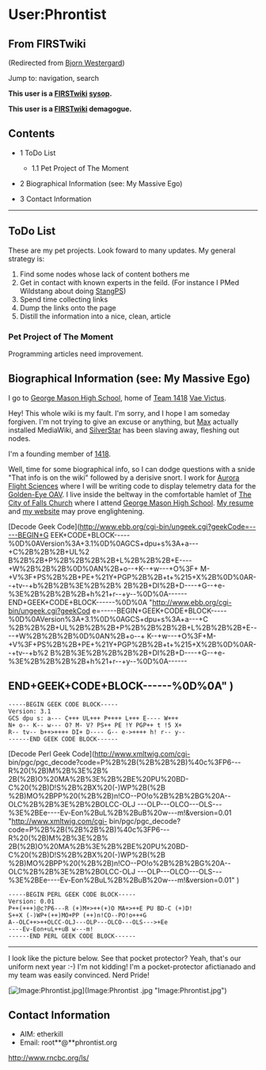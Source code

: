 # User:Phrontist

## From FIRSTwiki

(Redirected from [Bjorn Westergard](/index.php?title=Bjorn_Westergard&redirect=no "Bjorn Westergard"))

Jump to: navigation, search

**This user is a [FIRSTwiki](FIRSTwiki "FIRSTwiki") [sysop](FIRSTwiki:Administrators "FIRSTwiki:Administrators").**

**This user is a [FIRSTwiki](FIRSTwiki "FIRSTwiki") demagogue.**

## Contents

- 1 ToDo List

  - 1.1 Pet Project of The Moment

- 2 Biographical Information (see: My Massive Ego)
- 3 Contact Information

--------------------------------------------------------------------------------

## ToDo List

These are my pet projects. Look foward to many updates. My general strategy is:

1. Find some nodes whose lack of content bothers me
2. Get in contact with known experts in the feild. (For instance I PMed Wildstang about doing [StangPS](StangPS "StangPS"))
3. Spend time collecting links
4. Dump the links onto the page
5. Distill the information into a nice, clean, article

### Pet Project of The Moment

Programming articles need improvement.

## Biographical Information (see: My Massive Ego)

I go to [George Mason High School](http://team1418.org "http://team1418.org"), home of [Team 1418](http://team1418.org "http://team1418.org") [Vae Victus](http://team1418.org "http://team1418.org").

Hey! This whole wiki is my fault. I'm sorry, and I hope I am someday forgiven. I'm not trying to give an excuse or anything, but [Max](User:Max "User:Max") actually installed MediaWiki, and [SilverStar](User:SilverStar "User:SilverStar") has been slaving away, fleshing out nodes.

I'm a founding member of [1418](1418 "1418").

Well, time for some biographical info, so I can dodge questions with a snide "That info is on the wiki" followed by a derisive snort. I work for [Aurora Flight Sciences](http://www.aurora.aero "http://www.aurora.aero") where I will be writing code to display telemetry data for the [Golden-Eye OAV](http://www.aurora.aero/tactical/GoldenEye-50.html "http://www.aurora.aero/tactical/GoldenEye-50.html"). I live inside the beltway in the comfortable hamlet of [The City of Falls Church](http://en.wikipedia.org/wiki/Falls_Church "http://en.wikipedia.org/wiki/Falls_Church") where I attend [George Mason High School](http://www.fccps.k12.va.us/gm/ "http://www.fccps.k12.va.us/gm/"). [My resume](http://phrontist.org/resume.html "http://phrontist.org/resume.html") and [my website](http://phrontist.org "http://phrontist.org") may prove englightening.

[Decode Geek Code](<http://www.ebb.org/cgi-bin/ungeek.cgi?geekCode=-----BEGIN+G> EEK+CODE+BLOCK-----%0D%0AVersion%3A+3.1%0D%0AGCS+dpu+s%3A+a---+C%2B%2B%2B+UL%2 B%2B%2B+P%2B%2B%2B%2B+L%2B%2B%2B+E----+W%2B%2B%2B%0D%0AN%2B+o--+K--+w---+O%3F+ M-+V%3F+PS%2B%2B+PE+%21Y+PGP%2B%2B+t+%215+X%2B%0D%0AR--+tv--+b%2B%2B%3E%2B%2B% 2B%2B+DI%2B+D----+G--+e-%3E%2B%2B%2B%2B+h%21+r--+y--%0D%0A------ END+GEEK+CODE+BLOCK------%0D%0A "<http://www.ebb.org/cgi-bin/ungeek.cgi?geekCod> e=-----BEGIN+GEEK+CODE+BLOCK-----%0D%0AVersion%3A+3.1%0D%0AGCS+dpu+s%3A+a---+C %2B%2B%2B+UL%2B%2B%2B+P%2B%2B%2B%2B+L%2B%2B%2B+E----+W%2B%2B%2B%0D%0AN%2B+o--+ K--+w---+O%3F+M-+V%3F+PS%2B%2B+PE+%21Y+PGP%2B%2B+t+%215+X%2B%0D%0AR--+tv--+b%2 B%2B%3E%2B%2B%2B%2B+DI%2B+D----+G--+e-%3E%2B%2B%2B%2B+h%21+r--+y--%0D%0A------

## END+GEEK+CODE+BLOCK------%0D%0A" )

```
-----BEGIN GEEK CODE BLOCK-----
Version: 3.1
GCS dpu s: a--- C+++ UL+++ P++++ L+++ E---- W+++
N+ o-- K-- w--- O? M- V? PS++ PE !Y PGP++ t !5 X+
R-- tv-- b++>++++ DI+ D---- G-- e->++++ h! r-- y--
------END GEEK CODE BLOCK------
```

[Decode Perl Geek Code](http://www.xmltwig.com/cgi-
bin/pgc/pgc_decode?code=P%2B%2B\(%2B%2B%2B\)%40c%3FP6---R%20(%2B)M%2B%3E%2B% 2B(%2B)O%20MA%2B%3E%2B%2BE%20PU%20BD-C%20(%2B)D!S%2B%2BX%20(-)WP%2B(%2B %2B)MO%2BPP%20(%2B%2B)n!CO--PO!o%2B%2B%2BG%20A--OLC%2B%2B%3E%2B%2BOLCC-OLJ ---OLP---OLCO---OLS---%3E%2BEe----Ev-Eon%2BuL%2B%2BuB%20w---m!&version=0.01 "<http://www.xmltwig.com/cgi-> bin/pgc/pgc_decode?code=P%2B%2B(%2B%2B%2B)%40c%3FP6---R%20(%2B)M%2B%3E%2B% 2B(%2B)O%20MA%2B%3E%2B%2BE%20PU%20BD-C%20(%2B)D!S%2B%2BX%20(-)WP%2B(%2B %2B)MO%2BPP%20(%2B%2B)n!CO--PO!o%2B%2B%2BG%20A--OLC%2B%2B%3E%2B%2BOLCC-OLJ ---OLP---OLCO---OLS---%3E%2BEe----Ev-Eon%2BuL%2B%2BuB%20w---m!&version=0.01" )

```
-----BEGIN PERL GEEK CODE BLOCK-----
Version: 0.01
P++(+++)@c?P6---R (+)M+>++(+)O MA+>++E PU BD-C (+)D!
S++X (-)WP+(++)MO+PP (++)n!CO--PO!o+++G
A--OLC++>++OLCC-OLJ---OLP---OLCO---OLS--->+Ee
----Ev-Eon+uL++uB w---m!
------END PERL GEEK CODE BLOCK------
```

--------------------------------------------------------------------------------

I look like the picture below. See that pocket protector? Yeah, that's our uniform next year :-) I'm not kidding! I'm a pocket-protector afictianado and my team was easily convinced. Nerd Pride!

[![Image:Phrontist.jpg](/media/3/32/Phrontist.jpg)](Image:Phrontist
.jpg "Image:Phrontist.jpg")

## Contact Information

- AIM: etherkill
- Email: root**@**phrontist.org

<http://www.rncbc.org/ls/>
